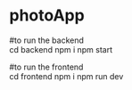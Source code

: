 # photoApp



#to run the backend    
cd backend
npm i
npm start

#to run the frontend  
cd frontend
npm i
npm run dev
